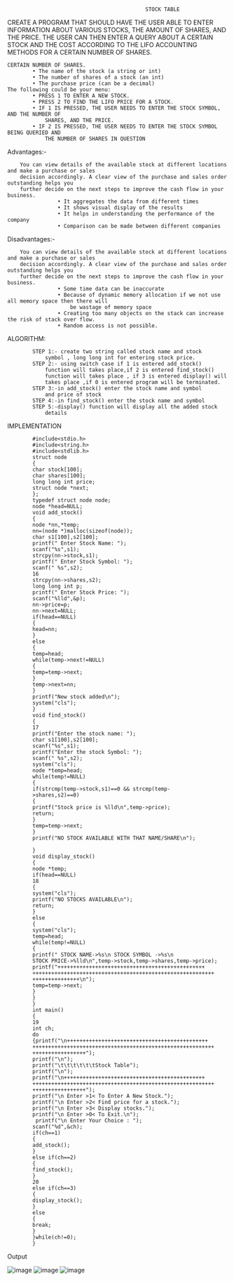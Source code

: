                                                 STOCK TABLE

CREATE A PROGRAM THAT SHOULD HAVE THE USER ABLE TO ENTER INFORMATION ABOUT
VARIOUS STOCKS, THE AMOUNT OF SHARES, AND THE PRICE. THE USER CAN THEN ENTER A QUERY
ABOUT A CERTAIN STOCK AND THE COST ACCORDING TO THE LIFO ACCOUNTING METHODS FOR A CERTAIN NUMBER OF SHARES.
							
	CERTAIN NUMBER OF SHARES.
			• The name of the stock (a string or int)
			• The number of shares of a stock (an int)
			• The purchase price (can be a decimal)
	The following could be your menu:
			• PRESS 1 TO ENTER A NEW STOCK.
			• PRESS 2 TO FIND THE LIFO PRICE FOR A STOCK.
			• IF 1 IS PRESSED, THE USER NEEDS TO ENTER THE STOCK SYMBOL, AND THE NUMBER OF
				SHARES, AND THE PRICE.
			• IF 2 IS PRESSED, THE USER NEEDS TO ENTER THE STOCK SYMBOL BEING QUERIED AND
				THE NUMBER OF SHARES IN QUESTION
Advantages:-

		You can view details of the available stock at different locations and make a purchase or sales
		decision accordingly. A clear view of the purchase and sales order outstanding helps you
		further decide on the next steps to improve the cash flow in your business.
					• It aggregates the data from different times
					• It shows visual display of the results
					• It helps in understanding the performance of the company
					• Comparison can be made between different companies
Disadvantages:-

		You can view details of the available stock at different locations and make a purchase or sales
		decision accordingly. A clear view of the purchase and sales order outstanding helps you
		further decide on the next steps to improve the cash flow in your business.
					• Some time data can be inaccurate
					• Because of dynamic memory allocation if we not use all memory space then there will
						be wastage of memory space
					• Creating too many objects on the stack can increase the risk of stack over flow.
					• Random access is not possible.                                                                                          
ALGORITHM:

			STEP 1:- create two string called stock name and stock
				symbol , long long int for entering stock price.
			STEP 2:- using switch case if 1 is entered add_stock()
				function will takes place,if 2 is entered find_stock()
				function will takes place , if 3 is entered display() will
				takes place ,if 0 is entered program will be terminated.
			STEP 3:-in add_stock() enter the stock name and symbol
				and price of stock
			STEP 4:-in find_stock() enter the stock name and symbol
			STEP 5:-display() function will display all the added stock
				details 
IMPLEMENTATION

			#include<stdio.h>
			#include<string.h>
			#include<stdlib.h>
			struct node
			{
			char stock[100];
			char shares[100];
			long long int price;
			struct node *next;
			};
			typedef struct node node;
			node *head=NULL;
			void add_stock()
			{
			node *nn,*temp;
			nn=(node *)malloc(sizeof(node));
			char s1[100],s2[100];
			printf(" Enter Stock Name: ");
			scanf("%s",s1);
			strcpy(nn->stock,s1);
			printf(" Enter Stock Symbol: ");
			scanf(" %s",s2);
			16
			strcpy(nn->shares,s2);
			long long int p;
			printf(" Enter Stock Price: ");
			scanf("%lld",&p);
			nn->price=p;
			nn->next=NULL;
			if(head==NULL)
			{
			head=nn;
			}
			else
			{
			temp=head;
			while(temp->next!=NULL)
			{
			temp=temp->next;
			}
			temp->next=nn;
			}
			printf("New stock added\n");
			system("cls");
			}
			void find_stock()
			{
			17
			printf("Enter the stock name: ");
			char s1[100],s2[100];
			scanf("%s",s1);
			printf("Enter the stock Symbol: ");
			scanf(" %s",s2);
			system("cls");
			node *temp=head;
			while(temp!=NULL)
			{
			if(strcmp(temp->stock,s1)==0 && strcmp(temp-
			>shares,s2)==0)
			{
			printf("Stock price is %lld\n",temp->price);
			return;
			}
			temp=temp->next;
			}
			printf("NO STOCK AVAILABLE WITH THAT NAME/SHARE\n");
			
			}
			void display_stock()
			{
			node *temp;
			if(head==NULL)
			18
			{
			system("cls");
			printf("NO STOCKS AVAILABLE\n");
			return;
			}
			else
			{
			system("cls");
			temp=head;
			while(temp!=NULL)
			{
			printf(" STOCK NAME->%s\n STOCK SYMBOL ->%s\n
			STOCK PRICE->%lld\n",temp->stock,temp->shares,temp->price);
			printf("+++++++++++++++++++++++++++++++++++++++++++++++
			++++++++++++++++++++++++++++++++++++++++++++++++++++++++++
			+++++++++++++++\n");
			temp=temp->next;
			}
			}
			}
			int main()
			{
			19
			int ch;
			do
			{printf("\n+++++++++++++++++++++++++++++++++++++++++++++
			++++++++++++++++++++++++++++++++++++++++++++++++++++++++++
			+++++++++++++++++");
			printf("\n");
			printf("\t\t\t\t\t\tStock Table");
			printf("\n");
			printf("\n+++++++++++++++++++++++++++++++++++++++++++++
			++++++++++++++++++++++++++++++++++++++++++++++++++++++++++
			+++++++++++++++++");
			printf("\n Enter >1< To Enter A New Stock.");
			printf("\n Enter >2< Find price for a stock.");
			printf("\n Enter >3< Display stocks.");
			printf("\n Enter >0< To Exit.\n");
			 printf("\n Enter Your Choice : ");
			scanf("%d",&ch);
			if(ch==1)
			{
			add_stock();
			}
			else if(ch==2)
			{
			find_stock();
			}
			20
			else if(ch==3)
			{
			display_stock();
			}
			else
			{
			break;
			}
			}while(ch!=0);
			}
																											
			   
      
Output

 ![image](https://github.com/studcric2022/rohit2022/assets/128765237/f1de18a0-4d58-41b3-a06b-da8d8e4e3b5f)
 ![image](https://github.com/studcric2022/rohit2022/assets/128765237/191b3d57-29bf-4bfe-befb-bd0c6fd880e5)
 ![image](https://github.com/studcric2022/rohit2022/assets/128765237/3e7a2d98-502a-45a3-b5c8-e17e442ee616)

